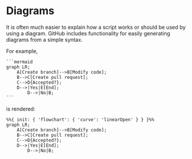 # Diagrams

It is often much easier to explain how a script works or should be used by using a diagram. GitHub includes functionality for easily generating diagrams from a simple syntax.

For example,

````
```mermaid
graph LR;
    A[Create branch]-->B[Modify code];
    B-->C[Create pull request];
    C-->D{Accepted?};
    D-->|Yes|E[End];
		D-->|No|B;
```
````

is rendered:

```mermaid
%%{ init: { 'flowchart': { 'curve': 'linearOpen' } } }%%
graph LR;
    A[Create branch]-->B[Modify code];
    B-->C[Create pull request];
    C-->D{Accepted?};
    D-->|Yes|E[End];
		D-->|No|B;
```
